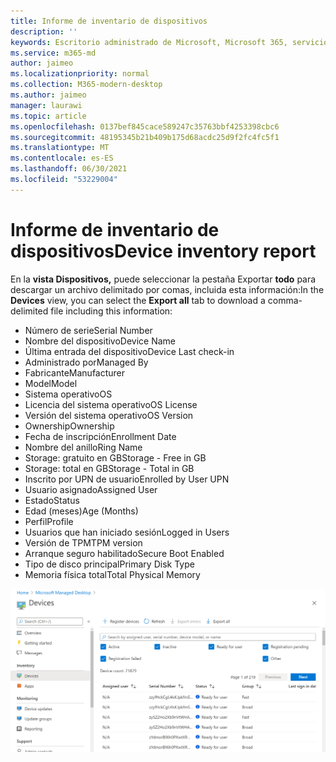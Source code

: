 ```yaml
---
title: Informe de inventario de dispositivos
description: ''
keywords: Escritorio administrado de Microsoft, Microsoft 365, servicio, documentación
ms.service: m365-md
author: jaimeo
ms.localizationpriority: normal
ms.collection: M365-modern-desktop
ms.author: jaimeo
manager: laurawi
ms.topic: article
ms.openlocfilehash: 0137bef845cace589247c35763bbf4253398cbc6
ms.sourcegitcommit: 48195345b21b409b175d68acdc25d9f2fc4fc5f1
ms.translationtype: MT
ms.contentlocale: es-ES
ms.lasthandoff: 06/30/2021
ms.locfileid: "53229004"
---
```

# <a name="device-inventory-report"></a><span data-ttu-id="bdbd0-103">Informe de inventario de dispositivos</span><span class="sxs-lookup"><span data-stu-id="bdbd0-103">Device inventory report</span></span>

<span data-ttu-id="bdbd0-104">En la **vista Dispositivos,** puede seleccionar la pestaña Exportar **todo** para descargar un archivo delimitado por comas, incluida esta información:</span><span class="sxs-lookup"><span data-stu-id="bdbd0-104">In the **Devices** view, you can select the **Export all** tab to download a comma-delimited file including this information:</span></span>

- <span data-ttu-id="bdbd0-105">Número de serie</span><span class="sxs-lookup"><span data-stu-id="bdbd0-105">Serial Number</span></span>
- <span data-ttu-id="bdbd0-106">Nombre del dispositivo</span><span class="sxs-lookup"><span data-stu-id="bdbd0-106">Device Name</span></span>
- <span data-ttu-id="bdbd0-107">Última entrada del dispositivo</span><span class="sxs-lookup"><span data-stu-id="bdbd0-107">Device Last check-in</span></span>
- <span data-ttu-id="bdbd0-108">Administrado por</span><span class="sxs-lookup"><span data-stu-id="bdbd0-108">Managed By</span></span>
- <span data-ttu-id="bdbd0-109">Fabricante</span><span class="sxs-lookup"><span data-stu-id="bdbd0-109">Manufacturer</span></span>
- <span data-ttu-id="bdbd0-110">Model</span><span class="sxs-lookup"><span data-stu-id="bdbd0-110">Model</span></span>
- <span data-ttu-id="bdbd0-111">Sistema operativo</span><span class="sxs-lookup"><span data-stu-id="bdbd0-111">OS</span></span>
- <span data-ttu-id="bdbd0-112">Licencia del sistema operativo</span><span class="sxs-lookup"><span data-stu-id="bdbd0-112">OS License</span></span>
- <span data-ttu-id="bdbd0-113">Versión del sistema operativo</span><span class="sxs-lookup"><span data-stu-id="bdbd0-113">OS Version</span></span>
- <span data-ttu-id="bdbd0-114">Ownership</span><span class="sxs-lookup"><span data-stu-id="bdbd0-114">Ownership</span></span>
- <span data-ttu-id="bdbd0-115">Fecha de inscripción</span><span class="sxs-lookup"><span data-stu-id="bdbd0-115">Enrollment Date</span></span>
- <span data-ttu-id="bdbd0-116">Nombre del anillo</span><span class="sxs-lookup"><span data-stu-id="bdbd0-116">Ring Name</span></span>
- <span data-ttu-id="bdbd0-117">Storage: gratuito en GB</span><span class="sxs-lookup"><span data-stu-id="bdbd0-117">Storage - Free in GB</span></span>
- <span data-ttu-id="bdbd0-118">Storage: total en GB</span><span class="sxs-lookup"><span data-stu-id="bdbd0-118">Storage - Total in GB</span></span>
- <span data-ttu-id="bdbd0-119">Inscrito por UPN de usuario</span><span class="sxs-lookup"><span data-stu-id="bdbd0-119">Enrolled by User UPN</span></span>
- <span data-ttu-id="bdbd0-120">Usuario asignado</span><span class="sxs-lookup"><span data-stu-id="bdbd0-120">Assigned User</span></span>
- <span data-ttu-id="bdbd0-121">Estado</span><span class="sxs-lookup"><span data-stu-id="bdbd0-121">Status</span></span>
- <span data-ttu-id="bdbd0-122">Edad (meses)</span><span class="sxs-lookup"><span data-stu-id="bdbd0-122">Age (Months)</span></span>
- <span data-ttu-id="bdbd0-123">Perfil</span><span class="sxs-lookup"><span data-stu-id="bdbd0-123">Profile</span></span>
- <span data-ttu-id="bdbd0-124">Usuarios que han iniciado sesión</span><span class="sxs-lookup"><span data-stu-id="bdbd0-124">Logged in Users</span></span>
- <span data-ttu-id="bdbd0-125">Versión de TPM</span><span class="sxs-lookup"><span data-stu-id="bdbd0-125">TPM version</span></span>
- <span data-ttu-id="bdbd0-126">Arranque seguro habilitado</span><span class="sxs-lookup"><span data-stu-id="bdbd0-126">Secure Boot Enabled</span></span>
- <span data-ttu-id="bdbd0-127">Tipo de disco principal</span><span class="sxs-lookup"><span data-stu-id="bdbd0-127">Primary Disk Type</span></span>
- <span data-ttu-id="bdbd0-128">Memoria física total</span><span class="sxs-lookup"><span data-stu-id="bdbd0-128">Total Physical Memory</span></span>

![Vista Dispositivos que muestra una lista de dispositivos y detalles relacionados.](../../media/mmd-devices-view.png)
